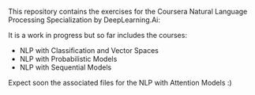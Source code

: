 This repository contains the exercises for the Coursera Natural Language Processing Specialization by DeepLearning.Ai:

It is a work in progress but so far includes the courses:

+ NLP with Classification and Vector Spaces
+ NLP with Probabilistic Models
+ NLP with Sequential Models

Expect soon the associated files for the NLP with Attention Models :)
